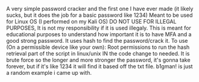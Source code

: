 A very simple password cracker and the first one I have ever made (it likely sucks, but it does the job for a basic password like 1234)
Meant to be used for Linux OS (I performed on my Kali OS)
DO NOT USE FOR ILLEGAL PURPOSES, It is not my responsibility if it is used illegaly. This is meant for educational purposes to understand how important it is to have MFA and a good strong password.
It uses hash to find the password/crack it. 
To use (On a permissible device like your own):
Root permissions to run the hash retrieval part of the script in linux/unix
IN the code change to needed.
It is brute force so the longer and more stronger the password, it's gonna take forever, but if it's like 1234 it will find it based off the txt file.
b1gman! is just a random example i came up with.
